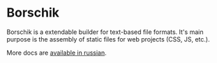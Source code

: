 # Borschik

Borschik is a extendable builder for text-based file formats.
It's main purpose is the assembly of static files for web projects (CSS, JS, etc.).

More docs are [available in russian](/veged/borschik/blob/master/README.ru.md).

<!-- Yandex.Metrika counter -->
<img src="//mc.yandex.ru/watch/12831025" style="position:absolute; left:-9999px;" alt="" />
<!-- /Yandex.Metrika counter -->